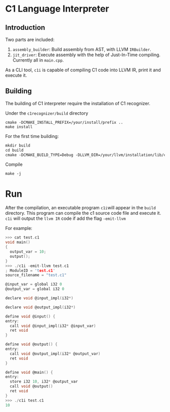 # C1 Language Interpreter

## Introduction

Two parts are included:

1. `assembly_builder`: Build assembly from AST, with LLVM `IRBuilder`.
1. `jit_driver`: Execute assembly with the help of Just-In-Time compiling. Currently all in `main.cpp`.

As a CLI tool, `c1i` is capable of compiling C1 code into LLVM IR, print it and execute it.

## Building

The building of C1 interpreter require the installation of C1 recognizer.

Under the `c1recognizer/build` directory

```
cmake -DCMAKE_INSTALL_PREFIX=/your/install/prefix ..
make install
```

For the first time building:

```makefile
mkdir build
cd build
cmake -DCMAKE_BUILD_TYPE=Debug -DLLVM_DIR=/your/llvm/installation/lib/cmake/llvm -Dc1recognizer_DIR=/your/c1recgonizer/installation/cmake ..
```

Compile

`make -j`

# Run

After the compilation, an executable program `c1i`will appear in the `build` directory. This program can compile the c1 source code file and execute it. `c1i` will output the `llvm IR` code if add the flag `-emit-llvm`

For example:

```c
>>> cat test.c1
void main()
{
  output_var = 10;
  output();
}
>>> ./c1i -emit-llvm test.c1
; ModuleID = 'test.c1'
source_filename = "test.c1"

@input_var = global i32 0
@output_var = global i32 0

declare void @input_impl(i32*)

declare void @output_impl(i32*)

define void @input() {
entry:
  call void @input_impl(i32* @input_var)
  ret void
}

define void @output() {
entry:
  call void @output_impl(i32* @output_var)
  ret void
}

define void @main() {
entry:
  store i32 10, i32* @output_var
  call void @output()
  ret void
}
>>> ./c1i test.c1
10
```

